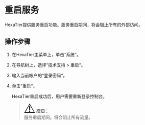# 重启服务<a name="ZH-CN_TOPIC_0111166409"></a>

HexaTier提供服务重启功能。服务重启期间，将会阻止所有的外部访问。

## 操作步骤<a name="zh-cn_topic_0180960086_s1fb6f8ea6b8148beba6e541f6c1fedff"></a>

1.  在HexaTier主菜单上，单击“系统“。
2.  在导航树上，选择“技术支持 \> 重启“。
3.  输入当前帐户的“登录密码“。
4.  单击“重启“。

    HexaTier重启成功后，用户需要重新登录控制台。

    >![](public_sys-resources/icon-notice.gif) **须知：**   
    >服务重启期间，将会阻止所有流量。  


